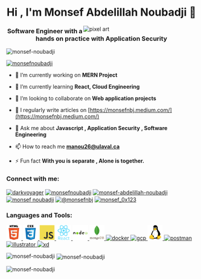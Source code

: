 <h1 align="center">Hi , I'm Monsef Abdelillah Noubadji 🌻</h1>
<img align="right" width="300px" src='https://i.pinimg.com/originals/8f/8a/01/8f8a0169f254293444064fa6dc09d333.gif' alt="pixel art">

<h3 align="center">Software Engineer with a hands on practice with Application Security </h3>

<p align="left"> <img src="https://komarev.com/ghpvc/?username=monsef-noubadji&label=Profile%20views&color=0e75b6&style=flat" alt="monsef-noubadji" /> </p>

<p align="left"> <a href="https://twitter.com/monsefnoubadji" target="_blank"><img src="https://img.shields.io/twitter/follow/monsefnoubadji?logo=twitter&style=for-the-badge" alt="monsefnoubadji" /></a> </p>

- 🔭 I’m currently working on **MERN Project**

- 🌱 I’m currently learning **React, Cloud Engineering**

- 👯 I’m looking to collaborate on **Web application projects**

- 📝 I regularly write articles on [https://monsefnbj.medium.com/](https://monsefnbj.medium.com/)

- 💬 Ask me about **Javascript , Application Security , Software Engineering**

- 📫 How to reach me **manou26@ulaval.ca**

- ⚡ Fun fact **With you is separate , Alone is together.**


<h3 align="left">Connect with me:</h3>
<p align="left">
<a href="https://codepen.io/darkvoyager" target="blank"><img align="center" src="https://raw.githubusercontent.com/rahuldkjain/github-profile-readme-generator/master/src/images/icons/Social/codepen.svg" alt="darkvoyager" height="30" width="40" /></a>
<a href="https://twitter.com/monsefnoubadji" target="blank"><img align="center" src="https://raw.githubusercontent.com/rahuldkjain/github-profile-readme-generator/master/src/images/icons/Social/twitter.svg" alt="monsefnoubadji" height="30" width="40" /></a>
<a href="https://linkedin.com/in/monsef-abdelillah-noubadji" target="blank"><img align="center" src="https://raw.githubusercontent.com/rahuldkjain/github-profile-readme-generator/master/src/images/icons/Social/linked-in-alt.svg" alt="monsef-abdelillah-noubadji" height="30" width="40" /></a>
<a href="https://stackoverflow.com/users/monsef noubadji" target="blank"><img align="center" src="https://raw.githubusercontent.com/rahuldkjain/github-profile-readme-generator/master/src/images/icons/Social/stack-overflow.svg" alt="monsef noubadji" height="30" width="40" /></a>
<a href="https://medium.com/@monsefnbj" target="blank"><img align="center" src="https://raw.githubusercontent.com/rahuldkjain/github-profile-readme-generator/master/src/images/icons/Social/medium.svg" alt="@monsefnbj" height="30" width="40" /></a>
<a href="https://www.hackerrank.com/monsef_0x123" target="blank"><img align="center" src="https://raw.githubusercontent.com/rahuldkjain/github-profile-readme-generator/master/src/images/icons/Social/hackerrank.svg" alt="monsef_0x123" height="30" width="40" /></a>
</p>

<h3 align="left">Languages and Tools:</h3>
<p align="left"> 
   <a href="https://www.w3.org/html/" target="_blank" rel="noreferrer"> <img src="https://raw.githubusercontent.com/devicons/devicon/master/icons/html5/html5-original-wordmark.svg" alt="html5" width="40" height="40"/> </a> <a href="https://www.w3schools.com/css/" target="_blank" rel="noreferrer"> <img src="https://raw.githubusercontent.com/devicons/devicon/master/icons/css3/css3-original-wordmark.svg" alt="css3" width="40" height="40"/> </a> <a href="https://developer.mozilla.org/en-US/docs/Web/JavaScript" target="_blank" rel="noreferrer"> <img src="https://raw.githubusercontent.com/devicons/devicon/master/icons/javascript/javascript-original.svg" alt="javascript" width="40" height="40"/> </a> <a href="https://reactjs.org/" target="_blank" rel="noreferrer"> <img src="https://raw.githubusercontent.com/devicons/devicon/master/icons/react/react-original-wordmark.svg" alt="react" width="40" height="40"/> </a> <a href="https://nodejs.org" target="_blank" rel="noreferrer"> <img src="https://raw.githubusercontent.com/devicons/devicon/master/icons/nodejs/nodejs-original-wordmark.svg" alt="nodejs" width="40" height="40"/> </a> <a href="https://www.mongodb.com/" target="_blank" rel="noreferrer"> <img src="https://raw.githubusercontent.com/devicons/devicon/master/icons/mongodb/mongodb-original-wordmark.svg" alt="mongodb" width="40" height="40"/> </a> <a href="https://www.docker.com/" target="_blank" rel="noreferrer"> <img src="https://www.svgrepo.com/show/331370/docker.svg" alt="docker" width="40" height="40"/> </a> <a href="https://cloud.google.com" target="_blank" rel="noreferrer"> <img src="https://www.vectorlogo.zone/logos/google_cloud/google_cloud-icon.svg" alt="gcp" width="40" height="40"/> </a> <a href="https://www.linux.org/" target="_blank" rel="noreferrer"> <img src="https://raw.githubusercontent.com/devicons/devicon/master/icons/linux/linux-original.svg" alt="linux" width="40" height="40"/> </a>  <a href="https://postman.com" target="_blank" rel="noreferrer"> <img src="https://www.vectorlogo.zone/logos/getpostman/getpostman-icon.svg" alt="postman" width="40" height="40"/> </a> <a href="https://www.photoshop.com/en" target="_blank" rel="noreferrer"><img src="https://www.vectorlogo.zone/logos/adobe_illustrator/adobe_illustrator-icon.svg" alt="illustrator" width="40" height="40"/> </a> <a href="https://www.adobe.com/products/xd.html" target="_blank" rel="noreferrer"> <img src="https://cdn.worldvectorlogo.com/logos/adobe-xd.svg" alt="xd" width="40" height="40"/> </a> </p>

<p><img align="left" src="https://github-readme-stats.vercel.app/api/top-langs?username=monsef-noubadji&show_icons=true&&theme=dark&locale=en&layout=compact" alt="monsef-noubadji" /></p>   

<p>&nbsp;<img align="center" src="https://github-readme-stats.vercel.app/api?username=monsef-noubadji&show_icons=true&locale=en&theme=dark" alt="monsef-noubadji" /></p>  

<p><img align="center" src="https://github-readme-streak-stats.herokuapp.com/?user=monsef-noubadji&theme=dark" alt="monsef-noubadji" " /></p>
